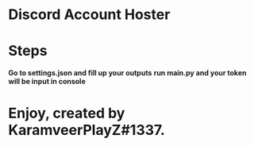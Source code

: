 # Discord Account Hoster
# Steps
**Go to settings.json and fill up your outputs**
**run main.py and your token will be input in console**
# Enjoy, created by KaramveerPlayZ#1337.
